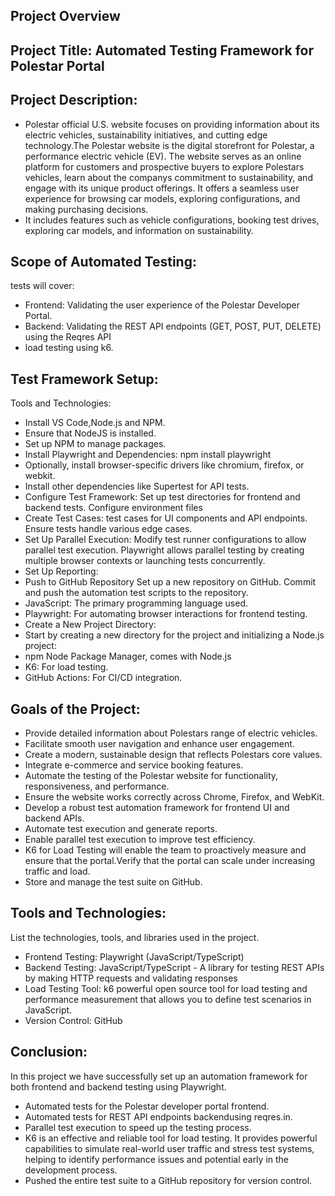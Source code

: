 ## Project Overview

## Project Title: Automated Testing Framework for Polestar Portal 

## Project Description:

 - Polestar official U.S. website focuses on providing information about its electric vehicles, sustainability initiatives, and cutting edge technology.The Polestar website is the digital storefront for Polestar, a performance electric vehicle (EV). The website serves as an online platform for customers and prospective buyers to explore Polestars vehicles, learn about the companys commitment to sustainability, and engage with its unique product offerings. It offers a seamless user experience for browsing car models, exploring configurations, and making purchasing decisions.
- It includes features such as vehicle configurations, booking test drives, exploring car models, and information on sustainability.

## Scope of Automated Testing:
tests will cover:

- Frontend: Validating the user experience of the Polestar Developer Portal.
- Backend: Validating the REST API endpoints (GET, POST, PUT, DELETE) using the Reqres API 
- load testing using k6.

## Test Framework Setup:
Tools and Technologies:
- Install VS Code,Node.js and NPM.
- Ensure that NodeJS is installed.
- Set up NPM to manage packages.
- Install Playwright and Dependencies:
npm install playwright
- Optionally, install browser-specific drivers like chromium, firefox, or webkit.
- Install other dependencies like Supertest for API tests.
- Configure Test Framework: 
Set up test directories for frontend and backend tests.
Configure environment files 
- Create Test Cases:
test cases for UI components and API endpoints.
Ensure tests handle various edge cases.
- Set Up Parallel Execution:
Modify test runner configurations to allow parallel test execution.
Playwright allows parallel testing by creating multiple browser contexts or launching tests concurrently.
- Set Up Reporting:
- Push to GitHub Repository
Set up a new repository on GitHub.
Commit and push the automation test scripts to the repository.
- JavaScript: The primary programming language used.
- Playwright: For automating browser interactions for frontend testing.
- Create a New Project Directory:
- Start by creating a new directory for the project and initializing a Node.js project:
- npm Node Package Manager, comes with Node.js
- K6: For load testing.
- GitHub Actions: For CI/CD integration.


 ## Goals of the Project:
 
- Provide detailed information about Polestars range of electric vehicles.
- Facilitate smooth user navigation and enhance user engagement.
- Create a modern, sustainable design that reflects Polestars core values.
- Integrate e-commerce and service booking features.
- Automate the testing of the Polestar website for functionality, responsiveness, and performance.
- Ensure the website works correctly across Chrome, Firefox, and WebKit. 
- Develop a robust test automation framework for frontend UI and backend APIs.
- Automate test execution and generate reports.
- Enable parallel test execution to improve test efficiency.
- K6 for Load Testing will enable the team to proactively measure and ensure that the portal.Verify that the portal can scale under increasing traffic and load.
- Store and manage the test suite on GitHub.

## Tools and Technologies:
List the technologies, tools, and libraries used in the project.

- Frontend Testing: Playwright (JavaScript/TypeScript) 
- Backend Testing: JavaScript/TypeScript - A library for testing REST APIs by making HTTP requests and validating responses
- Load Testing Tool: k6 powerful open source tool for load testing and performance measurement that allows you to define test scenarios in JavaScript.
- Version Control: GitHub

## Conclusion:
In this project we have successfully set up an automation framework for both frontend and backend testing using Playwright. 

- Automated tests for the Polestar developer portal frontend.
- Automated tests for REST API endpoints backendusing reqres.in.
- Parallel test execution to speed up the testing process.
- K6 is an effective and reliable tool for load testing. It provides powerful capabilities to simulate real-world user traffic and stress test systems, helping to identify performance issues and potential  early in the development process.
- Pushed the entire test suite to a GitHub repository for version control.


